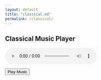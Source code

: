 ```yaml
---
layout: default
title: "classical.md"
permalink: /classical/
---
```


<!-- Classical Music Player -->
<h2>Classical Music Player</h2>

<audio id="bg-music" controls preload="auto">
  <source src="assets/music/PianoConcerto.ogg" type="audio/ogg">
  <!-- Add MP3 as fallback if you still have it -->
  <source src="assets/music/PianoConcerto.mp3" type="audio/mpeg">
  Your browser does not support the audio element.
</audio>

<button id="play-button" onclick="playMusic()">Play Music</button>

<div id="debug-info" style="margin-top: 20px; padding: 10px; border: 1px solid #ccc; display: none;">
  <h3>Debug Information</h3>
  <p id="status-message">Checking audio status...</p>
</div>

<script>
  // Wait for document to fully load
  document.addEventListener('DOMContentLoaded', function() {
    const audio = document.getElementById('bg-music');
    const debugInfo = document.getElementById('debug-info');
    const statusMessage = document.getElementById('status-message');
    
    // Show debug panel
    debugInfo.style.display = 'block';
    
    // Check if the audio file is accessible
    audio.addEventListener('loadeddata', function() {
      statusMessage.textContent = "Audio file loaded successfully. Duration: " + 
                                  Math.round(audio.duration) + " seconds";
      statusMessage.style.color = "green";
    });
    
    // Error handling
    audio.addEventListener('error', function(e) {
      let errorMessage = "Error loading audio file. ";
      
      if (audio.error) {
        switch(audio.error.code) {
          case 1:
            errorMessage += "The fetching process was aborted.";
            break;
          case 2:
            errorMessage += "Network error - the download was interrupted.";
            break;
          case 3:
            errorMessage += "Audio decoding failed - the file might be corrupted or unsupported.";
            break;
          case 4:
            errorMessage += "Audio source not found or access denied.";
            break;
          default:
            errorMessage += "Unknown error.";
        }
      }
      
      statusMessage.textContent = errorMessage;
      statusMessage.style.color = "red";
    });
  });

  function playMusic() {
    const audio = document.getElementById('bg-music');
    const statusMessage = document.getElementById('status-message');
    
    // Try to play and catch any errors
    audio.play().then(function() {
      statusMessage.textContent = "Audio is now playing.";
      statusMessage.style.color = "green";
    }).catch(function(error) {
      statusMessage.textContent = "Failed to play audio: " + error.message;
      statusMessage.style.color = "red";
      console.error("Audio playback error:", error);
    });
  }
</script>